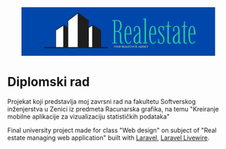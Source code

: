 <div align="center">
  <img src="https://github.com/KerimNezo/real-estate-app/blob/main/public/photos/icons/logo1.svg" alt="alt text">
</div>

# Diplomski rad
Projekat koji predstavlja moj zavrsni rad na fakultetu Softverskog inženjerstva u Zenici iz predmeta Racunarska grafika, na temu "Kreiranje mobilne aplikacije za vizualizaciju statističkih podataka"

Final university project made for class "Web design" on subject of "Real estate managing web application" built with [Laravel](https://livewire.laravel.com/), [Laravel Livewire](https://livewire.laravel.com/).
